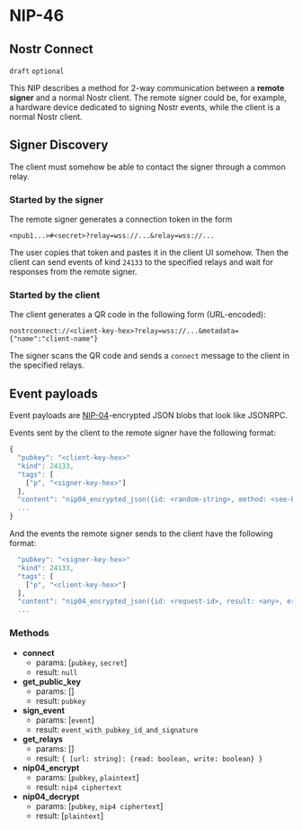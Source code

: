 NIP-46
======

Nostr Connect
-------------

`draft` `optional`

This NIP describes a method for 2-way communication between a **remote signer** and a normal Nostr client. The remote signer could be, for example, a hardware device dedicated to signing Nostr events, while the client is a normal Nostr client.

## Signer Discovery

The client must somehow be able to contact the signer through a common relay.

### Started by the signer

The remote signer generates a connection token in the form

```
<npub1...>#<secret>?relay=wss://...&relay=wss://...
```

The user copies that token and pastes it in the client UI somehow. Then the client can send events of kind `24133` to the specified relays and wait for responses from the remote signer.

### Started by the client

The client generates a QR code in the following form (URL-encoded):

```
nostrconnect://<client-key-hex>?relay=wss://...&metadata={"name":"client-name"}
```

The signer scans the QR code and sends a `connect` message to the client in the specified relays.

## Event payloads

Event payloads are [NIP-04](04.md)-encrypted JSON blobs that look like JSONRPC.

Events sent by the client to the remote signer have the following format:

```js
{
  "pubkey": "<client-key-hex>"
  "kind": 24133,
  "tags": [
    ["p", "<signer-key-hex>"]
  ],
  "content": "nip04_encrypted_json({id: <random-string>, method: <see-below>, params: []})",
  ...
}
```

And the events the remote signer sends to the client have the following format:

```js
  "pubkey": "<signer-key-hex>"
  "kind": 24133,
  "tags": [
    ["p", "<client-key-hex>"]
  ],
  "content": "nip04_encrypted_json({id: <request-id>, result: <any>, error: <reason-string>})",
  ...
```

### Methods

- **connect**
  - params: [`pubkey`, `secret`]
  - result: `null`
- **get_public_key**
  - params: []
  - result: `pubkey`
- **sign_event**
  - params: [`event`]
  - result: `event_with_pubkey_id_and_signature`
- **get_relays**
  - params: []
  - result: `{ [url: string]: {read: boolean, write: boolean} }`
- **nip04_encrypt**
  - params: [`pubkey`, `plaintext`]
  - result: `nip4 ciphertext`
- **nip04_decrypt**
  - params: [`pubkey`, `nip4 ciphertext`]
  - result: [`plaintext`]
